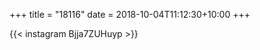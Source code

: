 +++
title       = "18116"
date        = 2018-10-04T11:12:30+10:00
+++

{{< instagram Bjja7ZUHuyp >}}